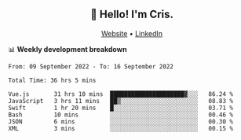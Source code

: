 
<h2 align="center">👋 Hello! I'm Cris.</h2>
<p align="center">
  <a href="https://www.criscunas.dev">Website</a> •
  <a href="https://www.linkedin.com/in/cristophercunas/">LinkedIn</a>
</p>


📊 **Weekly development breakdown**
<!--START_SECTION:waka-->

```text
From: 09 September 2022 - To: 16 September 2022

Total Time: 36 hrs 5 mins

Vue.js       31 hrs 10 mins  █████████████████████▓░░░   86.24 %
JavaScript   3 hrs 11 mins   ██▒░░░░░░░░░░░░░░░░░░░░░░   08.83 %
Swift        1 hr 20 mins    █░░░░░░░░░░░░░░░░░░░░░░░░   03.71 %
Bash         10 mins         ░░░░░░░░░░░░░░░░░░░░░░░░░   00.46 %
JSON         6 mins          ░░░░░░░░░░░░░░░░░░░░░░░░░   00.30 %
XML          3 mins          ░░░░░░░░░░░░░░░░░░░░░░░░░   00.15 %
```

<!--END_SECTION:waka-->
